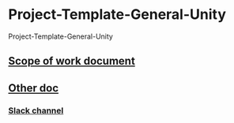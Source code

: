 # Project-Template-General-Unity
Project-Template-General-Unity

## [ Scope of work document ](https://docs.google.com/document/d/1DSt1C058gNtwTuaAoXZEZzK4c3YeYBqWAbPx_IPl17A/edit)

## [ Other doc ](https://docs.google.com/document/d/1DSt1C058gNtwTuaAoXZEZzK4c3YeYBqWAbPx_IPl17A/edit)

### [ Slack channel ](https://teamsimulanis.slack.com/archives/C0N96M47P)
